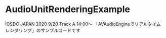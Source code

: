 # AudioUnitRenderingExample
iOSDC JAPAN 2020 9/20 Track A 14:00〜
「AVAudioEngineでリアルタイムレンダリング」のサンプルコードです
